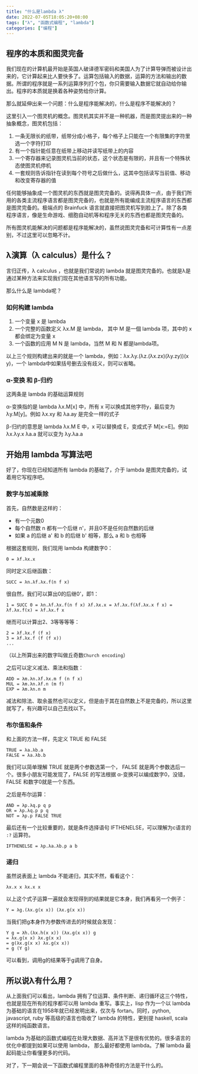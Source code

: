 ```yaml
---
title: "什么是lambda λ"
date: 2022-07-05T18:05:20+08:00
tags: ["λ", "函数式编程", "lambda"]
categories: ["编程"]
---
```


## 程序的本质和图灵完备

我们现在的计算机最开始是英国人破译德军密码和美国人为了计算导弹而被设计出来的，它计算起来比人要快多了。运算包括输入的数据，运算的方法和输出的数据。所谓的程序就是一系列运算序列打个包，你只需要输入数据它就自动给你输出。程序的本质就是换着各种姿势给你计算。

那么就延伸出来一个问题：什么是程序能解决的，什么是程序不能解决的？

这里引入一个图灵机的概念。图灵机其实并不是一种机器，而是图灵提出来的一种抽象概念，图灵机包括：

1. 一条无限长的纸带，纸带分成小格子，每个格子上只能在一个有限集的字符里选一个字符打印
2. 有一个指针能任意在纸带上移动并读写纸带上的内容
3. 一个寄存器来记录图灵机当前的状态，这个状态是有限的，并且有一个特殊状态使图灵机停机
4. 一套规则告诉指针在读到每个符号之后做什么，这其中包括读写当前值、移动和改变寄存器的值

任何能够抽象成一个图灵机的东西就是图灵完备的。说得再具体一点，由于我们所用的各类主流程序语言都是图灵完备的，也就是所有能编成主流程序语言的东西都是图灵完备的。极端点的 Brainfuck 语言就直接把图灵机写到脸上了。除了各类程序语言，像是生命游戏、细胞自动机等和程序无关的东西也都是图灵完备的。

所有图灵机能解决的问题都是程序能解决的，虽然说图灵完备和可计算性有一点差别，不过这里可以忽略不计。

## λ演算（λ calculus）是什么？

言归正传，λ calculus ，也就是我们常说的 lambda 就是图灵完备的。也就是λ是通过某种方法来实现我们现在其他语言写的所有功能。

那么什么是 lambda呢？

### 如何构建 lambda

1. 一个变量 x 是 lambda
2. 一个完整的函数定义 λx.M 是 lambda， 其中 M 是一個 lambda 项，其中的 x 都会绑定为变量 x
3. 一个函数的应用 M N 是 lambda，当然 M 和 N 都是lambda项。

以上三个规则构建出来的就是一个 lambda，例如：λx.λy.(λz.(λx.zx)(λy.zy))(x y)，一个 lambda中如果括号删去没有歧义，则可以省略。

### α-变换 和 β-归约

这两条是 lambda 的基础运算规则

α-变换指的是 lambda λx.M[x] 中，所有 x 可以换成其他字符y，最后变为 λy.M[y]。例如 λx.xy 和 λa.ay 是完全一样的式子

β-归约的意思是 lambda λx.M E 中，x 可以替换成 E，变成式子 M[x:=E]。例如 λx.λy.x λa.a 就可以变为 λy.λa.a

## 开始用 lambda 写算法吧

好了，你现在已经知道所有 lambda 的基础了，介于 lambda 是图灵完备的，试着用它写程序吧。

### 数字与加减乘除

首先，自然数是这样的：

- 有一个元数0
- 每个自然数 n 都有一个后继 n'，并且0不是任何自然数的后继
- 如果 a 的后继 a' 和 b 的后继 b' 相等，那么 a 和 b 也相等

根据这套规则，我们现用 lambda 构建数字0：

```
0 = λf.λx.x
```

同时定义后继函数：

```
SUCC = λn.λf.λx.f(n f x)
```

很自然，我们可以算出0的后继0'，即1：

```
1 = SUCC 0 = λn.λf.λx.f(n f x) λf.λx.x = λf.λx.f(λf.λx.x f x) = λf.λx.f(x) = λf.λx.f x
```

继而可以计算出2、3等等等等：

```
2 = λf.λx.f (f x)
3 = λf.λx.f (f (f x))
...
```

（以上所算出来的数字叫做丘奇数`Church encoding`）

之后可以定义减法、乘法和指数：

```
ADD = λm.λn.λf.λx.m f (n f x)
MUL = λm.λn.λf.n (m f)
EXP = λm.λn.n m
```

减法和除法、取余虽然也可以定义，但是由于其在自然数上不是完备的，所以这里就写了，有兴趣可以自己去找以下。

### 布尔值和条件

和上面的方法一样，先定义 TRUE 和 FALSE

```
TRUE = λa.λb.a
FALSE = λa.λb.b
```

我们可以简单理解 TRUE 就是两个参数选第一个， FALSE 就是两个参数选后一个。很多小朋友可能发现了，FALSE 的写法根据 α-变换可以编成数字0，没错，FALSE 和数字0就是一个东西。

之后是布尔运算：

```
AND = λp.λq.p q p
OR = λp.λq.p p q
NOT = λp.p FALSE TRUE
```

最后还有一个比较重要的，就是条件选择语句 IFTHENELSE，可以理解为c语言的 `:?` 运算符。

```
IFTHENELSE = λp.λa.λb.p a b
```

### 递归

虽然说表面上 lambda 不能递归，其实不然，看看这个：

```
λx.x x λx.x x
```

以上这个式子运算一遍就会发现得到的结果就是它本身，我们再看另一个例子：

```
Y = λg.(λx.g(x x)) (λx.g(x x))
```

当我们把g本身作为参数传进去的时候就会发现：

```
Y g = λh.(λx.h(x x)) (λx.g(x x)) g
= λx.g(x x) λx.g(x x)
= g(λx.g(x x) λx.g(x x))
= g (Y g)
```

可以看到，调用g的结果等于g调用了自身。

## 所以说λ有什么用？

从上面我们可以看出，lambda 拥有了位运算、条件判断、递归循环这三个特性，也就是现在所有的程序都可以用 lambda 重写。事实上，lisp 作为一个以 lambda 为基础的语言在1958年就已经发明出来，仅次与 fortan。同时，python, javascript, ruby 等高级的语言也吸收了 lambda 的特性，更别提 haskell, scala 这样的纯函数语言。

lambda 为基础的函数式编程在处理大数据、高并法下是很有优势的。很多语言的优化中都提到如果可以使用 lambda， 那么最好都使用 lambda。了解 lambda 最起码能让你看懂更多的代码。

对了，下一期会说一下函数式编程里面的各种奇怪的方法是干什么的。
